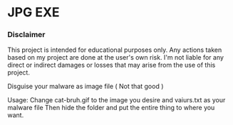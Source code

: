 # JPG EXE

### Disclaimer  

This project is intended for educational purposes only.
Any actions taken based on my project are done at the user's own risk.
I'm not liable for any direct or indirect damages or losses that may arise from the use of this project.

Disguise your malware as image file ( Not that good )

Usage:
Change cat-bruh.gif to the image you desire and vaiurs.txt as your malware file
Then hide the folder and put the entire thing to where you want.
